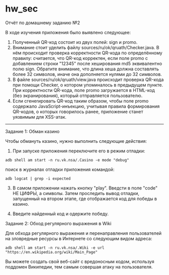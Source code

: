 # hw_sec

Отчёт по домашнему заданию №2

В ходе изучения приложения было выявлено следующее:

1. Полученный QR-код состоит из двух полей: sign и promo.
2. Внимание стоит уделить файлу sources/ru/ok/qruath/Checker.java. В нём происходит проверка корректности QR-кода по определённому правилу: считается, что QR-код корректен, если поле promo с добавлением строки "12345" после хеширования md5 эквивалентно полю sign. Обратите внимание, что длина хеша должна составлять более 32 символов, иначе она дополняется нулями до 32 символов.
3. В файле sources/ru/ok/qruath/view.java происходит проверка QR-кода при помощи Checker, о котором упоминалось в предыдущем пункте. При корректности QR-кода, поле promo загружается в HTML-код (без экранирования), который отправляется пользователю.
4. Если сгeнerировать QR-код таким образом, чтобы поле promo содержало JavaScript-инъекцию, учитывая правила формирования QR-кодов, о которых говорилось ранее, приложение станет уязвимым для XSS-атак.
__________________________________________________________________________________________________________________________________________________________________

Задание 1: Обман казино

Чтобы обмануть казино, нужно выполнить следующие действия:

1. При запуске приложения переключите его в режим отладки:

```
adb shell am start -n ru.vk.nsa/.Casino -e mode "debug"
```

 поиск в журналах отладки приложения командой:

```
adb logcat | grep -i expected
```

3.  В самом приложении нажать кнопку "play". Введсти в поле "code" НЕ ЦИФРЫ, а символы. Затем проследить вывод отладки, запущенный на втором этапе, где отображается код для победы в казино.

4. Введите найденный код и одержите победу.

Задание 2: Обход регулярного выражения в Wiki

Для обхода регулярного выражения и перенаправления пользователей на зловредные ресурсы в Интернете со следующим видом адреса:

```
adb shell am start -n ru.vk.nsa/.Wiki -e url "https://en.wikipedia.org/wiki/Main_Page"
```

Вы можете создать свой веб-сайт с вредоносным кодом, используя поддомен Википедии, тем самым совершая атаку на пользователя.
